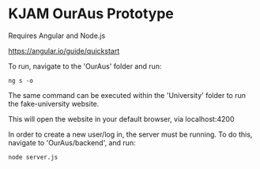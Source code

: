 # KJAM OurAus Prototype

Requires Angular and Node.js

https://angular.io/guide/quickstart

To run, navigate to the 'OurAus' folder and run:

```
ng s -o
```

The same command can be executed within the 'University' folder to run the fake-university website.

This will open the website in your default browser, via localhost:4200

In order to create a new user/log in, the server must be running. To do this, navigate to 'OurAus/backend', and run:

```
node server.js
```
